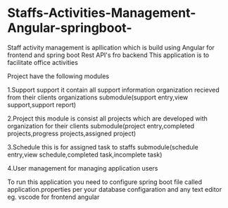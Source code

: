 # Staffs-Activities-Management-Angular-springboot-


Staff activity management is apllication which is build using Angular for frontend and spring boot Rest API's fro backend This application is to facilitate office activities

Project have the following modules

1.Support support it contain all support information organization recieved from their clients organizations submodule(support entry,view support,support report)

2.Project this module is consist all projects which are developed with organization for their clients submodule(project entry,completed projects,progress projects,assigned project)

3.Schedule this is for assigned task to staffs submodule(schedule entry,view schedule,completed task,incomplete task)

4.User management for managing application users

To run this application you need to configure spring boot file called application.properties per your database configaration and any text editor eg. vscode for frontend angular

